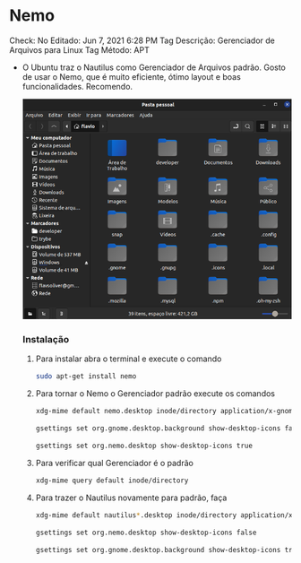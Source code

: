 # Nemo

Check: No
Editado: Jun 7, 2021 6:28 PM
Tag Descrição: Gerenciador de Arquivos para Linux
Tag Método: APT

- O Ubuntu traz o Nautilus como Gerenciador de Arquivos padrão. Gosto de usar o Nemo, que é muito eficiente, ótimo layout e boas funcionalidades. Recomendo.

    ![Nemo/Untitled.png](Nemo/Untitled.png)

    ### Instalação

    1. Para instalar abra o terminal e execute o comando

        ```bash
        sudo apt-get install nemo
        ```

    2. Para tornar o Nemo o Gerenciador padrão execute os comandos

        ```bash
        xdg-mime default nemo.desktop inode/directory application/x-gnome-saved-search
        ```

        ```bash
        gsettings set org.gnome.desktop.background show-desktop-icons false
        ```

        ```bash
        gsettings set org.nemo.desktop show-desktop-icons true
        ```

    3. Para verificar qual Gerenciador é o padrão

        ```bash
        xdg-mime query default inode/directory
        ```

    4. Para trazer o Nautilus novamente para padrão, faça

        ```bash
        xdg-mime default nautilus*.desktop inode/directory application/x-gnome-saved-search
        ```

        ```bash
        gsettings set org.nemo.desktop show-desktop-icons false
        ```

        ```bash
        gsettings set org.gnome.desktop.background show-desktop-icons true
        ```